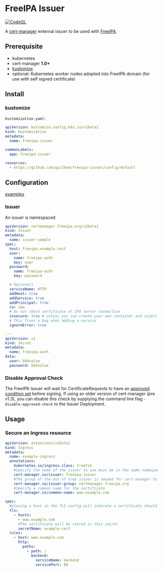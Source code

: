 # FreeIPA Issuer

[![CodeQL](https://github.com/guilhem/freeipa-issuer/workflows/CodeQL/badge.svg)](https://github.com/guilhem/freeipa-issuer/actions?query=workflow%3ACodeQL)

A [cert-manager](https://cert-manager.io) external issuer to be used with [FreeIPA](https://www.freeipa.org/).

## Prerequisite

- kubernetes
- cert-manager **1.0+**
- [kustomize](https://github.com/kubernetes-sigs/kustomize)
- optional: Kubernetes worker nodes adopted into FreeIPA domain (for use with self signed certificate)

## Install

### kustomize

`kustomization.yaml`:

```yaml
apiVersion: kustomize.config.k8s.io/v1beta1
kind: Kustomization
metadata:
  name: freeipa-issuer

commonLabels:
  app: freeipa-issuer

resources:
  - https://github.com/guilhem/freeipa-issuer/config/default
```

## Configuration

[examples](config/samples)

### Issuer

An issuer is namespaced

```yaml
apiVersion: certmanager.freeipa.org/v1beta1
kind: Issuer
metadata:
  name: issuer-sample
spec:
  host: freeipa.example.test
  user:
    name: freeipa-auth
    key: user
  password:
    name: freeipa-auth
    key: password

  # Optionals
  serviceName: HTTP
  addHost: true
  addService: true
  addPrincipal: true
  ca: ipa
  # Do not check certificate of IPA server connection
  insecure: true # unless you can create your own container and inject IPA server CA as trusted.
  # This fixes a bug when adding a service
  ignoreError: true

---
apiVersion: v1
kind: Secret
metadata:
  name: freeipa-auth
data:
  user: b64value
  password: b64value
```

### Disable Approval Check

The FreeIPA Issuer will wait for CertificateRequests to have an [approved
condition
set](https://cert-manager.io/docs/concepts/certificaterequest/#approval) before
signing. If using an older version of cert-manager (pre v1.3), you can disable
this check by supplying the command line flag `-disable-approved-check` to the
Issuer Deployment.

## Usage

### Secure an Ingress resource

```yaml
apiVersion: extensions/v1beta1
kind: Ingress
metadata:
  name: example-ingress
  annotations:
    kubernetes.io/ingress.class: traefik
    #Specify the name of the issuer to use must be in the same namespace
    cert-manager.io/issuer: freeipa-issuer
    #The group of the out of tree issuer is needed for cert-manager to find it
    cert-manager.io/issuer-group: certmanager.freeipa.org
    #Specify a common name for the certificate
    cert-manager.io/common-name: www.example.com

spec:
  #placing a host in the TLS config will indicate a certificate should be created
  tls:
    - hosts:
      - www.example.com
      #The certificate will be stored in this secret
      secretName: example-cert
  rules:
    - host: www.example.com
      http:
        paths:
          - path: /
            backend:
              serviceName: backend
              servicePort: 80
```
